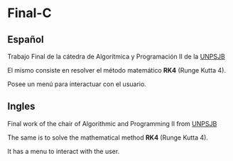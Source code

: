 # Final-C

## Español
Trabajo Final de la cátedra de Algorítmica y Programación II de la [UNPSJB](http://www.madryn.unp.edu.ar/)

El mismo consiste en resolver el método matemático **RK4** (Runge Kutta 4).

Posee un menú para interactuar con el usuario.

## Ingles
Final work of the chair of Algorithmic and Programming II from [UNPSJB](http://www.madryn.unp.edu.ar/)

The same is to solve the mathematical method **RK4** (Runge Kutta 4).

It has a menu to interact with the user.
